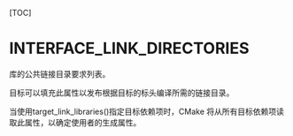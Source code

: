 [TOC]

# INTERFACE_LINK_DIRECTORIES

库的公共链接目录要求列表。

目标可以填充此属性以发布根据目标的标头编译所需的链接目录。

当使用target_link_libraries()指定目标依赖项时，CMake 将从所有目标依赖项读取此属性，以确定使用者的生成属性。